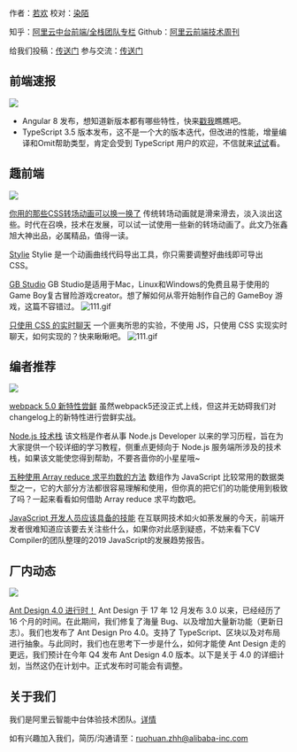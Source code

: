 作者：[若欢](https://github.com/ruohuan)
校对：[染陌](https://github.com/answershuto)

知乎：[阿里云中台前端/全栈团队专栏](https://zhuanlan.zhihu.com/aliyun)
Github：[阿里云前端技术周刊](https://github.com/aliyunfe/weekly)

给我们投稿：[传送门](https://github.com/aliyunfe/weekly/issues/new)
参与交流：[传送门](https://github.com/aliyunfe/weekly/issues/11)


## 前端速报
![](https://img.alicdn.com/tfs/TB1T43Fa4iH3KVjSZPfXXXBiVXa-2560-600.jpg)

* Angular 8 发布，想知道新版本都有哪些特性，快来[戳我](https://blog.angular.io/version-8-of-angular-smaller-bundles-cli-apis-and-alignment-with-the-ecosystem-af0261112a27?gi=2f3222b6f822)瞧瞧吧。
* TypeScript 3.5 版本发布，这不是一个大的版本迭代，但改进的性能，增量编译和Omit帮助类型，肯定会受到 TypeScript 用户的欢迎，不信就来[试试](https://devblogs.microsoft.com/typescript/announcing-typescript-3-5/)看。
## 趣前端
![](https://img.alicdn.com/tfs/TB19FgGa3KG3KVjSZFLXXaMvXXa-2560-600.jpg)

[你用的那些CSS转场动画可以换一换了](https://www.zhangxinxu.com/wordpress/2019/05/css-transfer-animation/)
传统转场动画就是滑来滑去，淡入淡出这些。时代在召唤，技术在发展，可以试一试使用一些新的转场动画了。此文乃张鑫旭大神出品，必属精品，值得一读。

[Stylie](https://github.com/jeremyckahn/stylie)
Stylie 是一个动画曲线代码导出工具，你只需要调整好曲线即可导出 CSS。

[GB Studio](https://github.com/chrismaltby/gb-studio)
GB Studio是适用于Mac，Linux和Windows的免费且易于使用的Game Boy复古冒险游戏creator。想了解如何从零开始制作自己的 GameBoy 游戏，这篇不容错过。
![111.gif](https://gw.alicdn.com/tfs/TB1yTPDbUWF3KVjSZPhXXXclXXa-600-428.gif) 

[只使用 CSS 的实时聊天](https://github.com/kkuchta/css-only-chat/blob/master/README.md)
一个匪夷所思的实验，不使用 JS，只使用 CSS 实现实时聊天，如何实现的？快来瞅瞅吧。
![111.gif](https://gw.alicdn.com/tfs/TB1EwrDbMKG3KVjSZFLXXaMvXXa-480-300.gif) 

## 编者推荐
![](https://img.alicdn.com/tfs/TB11G3Ga2WG3KVjSZFPXXXaiXXa-2560-600.jpg)

[webpack 5.0 新特性尝鲜](https://mp.weixin.qq.com/s?__biz=MzAwNTAzMjcxNg==&mid=2651425648&idx=1&sn=4ea1ceae6b6393a0e344b9f7344e40b4&chksm=80dff513b7a87c0574dd701cb96128033445a66c93dc1b2e2c8ce73d685a9184b73e523660e5&mpshare=1&scene=2&srcid=&from=timeline&ascene=2&devicetype=androi)
虽然webpack5还没正式上线，但这并无妨碍我们对changelog上的新特性进行尝鲜实战。

[Node.js 技术栈](https://www.nodejs.red)
该文档是作者从事 Node.js Developer 以来的学习历程，旨在为大家提供一个较详细的学习教程，侧重点更倾向于 Node.js 服务端所涉及的技术栈，如果该文能使您得到帮助，不要吝啬你的小星星哦~

[五种使用 Array reduce 求平均数的方法](https://jrsinclair.com/articles/2019/five-ways-to-average-with-js-reduce/)
数组作为 JavaScript 比较常用的数据类型之一，它的大部分方法都很容易理解和使用，但你真的把它们的功能使用到极致了吗？一起来看看如何借助 Array reduce 求平均数吧。

[JavaScript 开发人员应该具备的技能](https://cvcompiler.com/blog/game-of-frameworks-javascript-trends-of-2019/)
在互联网技术如火如荼发展的今天，前端开发者很难知道应该要去关注些什么，如果你对此感到疑惑，不妨来看下CV Compiler的团队整理的2019 JavaScript的发展趋势报告。

## 厂内动态
![](https://img.alicdn.com/tfs/TB1GNoHa.uF3KVjSZK9XXbVtXXa-2560-600.jpg)

[Ant Design 4.0 进行时！](https://www.yuque.com/ant-design/ant-design/antd4-in-progress)
Ant Design 于 17 年 12 月发布 3.0 以来，已经经历了 16 个月的时间。在此期间，我们修复了海量 Bug、以及增加大量新功能（更新日志）。我们也发布了 Ant Design Pro 4.0。支持了 TypeScript、区块以及对布局进行抽象。与此同时，我们也在思考下一步是什么，如何才能使 Ant Design 走的更远，我们预计在今年 Q4 发布 Ant Design 4.0 版本。以下是关于 4.0 的详细计划，当然这仍在计划中。正式发布时可能会有调整。


## 关于我们

我们是阿里云智能中台体验技术团队。[详情](https://github.com/aliyunfe/weekly/blob/master/about.md)

如有兴趣加入我们，简历/沟通请至：ruohuan.zhh@alibaba-inc.com
